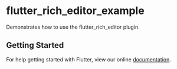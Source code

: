 # flutter_rich_editor_example

Demonstrates how to use the flutter_rich_editor plugin.

## Getting Started

For help getting started with Flutter, view our online
[documentation](https://flutter.io/).